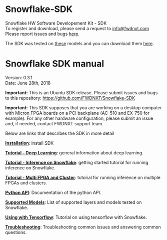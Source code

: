 # Snowflake-SDK

Snowflake HW Software Developement Kit - SDK  
To register and download, please send a request to info@fwdnxt.com   
Please report issues and bugs [here](https://github.com/FWDNXT/Snowflake-SDK/issues). 

The SDK was tested on [these](https://github.com/FWDNXT/Snowflake-SDK/blob/master/Supported_layers.md) models and you can download them [here](https://github.com/FWDNXT/Snowflake-SDK/issues).

# Snowflake SDK manual

Version: 0.3.1  
Date: June 28th, 2018

**Important:** This is an Ubuntu SDK release. Please submit issues and bugs to this repository: https://github.com/FWDNXT/Snowflake-SDK

**Important:** This SDK supposes that you are working on a desktop computer with Micron FPGA boards on a PCI backplane (AC-510 and EX-750 for example). For any other hardware configuration, please submit an issue and, if needed, contact FWDNXT support team.

Below are links that describes the SDK in more detail

[**Installation**](https://github.com/FWDNXT/Snowflake-SDK/blob/master/Installation.md): install SDK

[**Tutorial - Deep Learning**](https://github.com/FWDNXT/Snowflake-SDK/blob/master/Gettingstarted_DeepLearning.md): general information about deep learning.

[**Tutorial - Inference on Snowflake**](https://github.com/FWDNXT/Snowflake-SDK/blob/master/GettingStarted_snowflake.md): getting started tutorial for running inference on Snowflake.

[**Tutorial - Multi FPGA and Cluster**](https://github.com/FWDNXT/Snowflake-SDK/blob/master/TutorialMultiFPGACluster.md): tutorial for running inference on multiple FPGAs and clusters.

[**Python API**](https://github.com/FWDNXT/Snowflake-SDK/blob/master/PythonAPI.md): Documentation of the python API.

[**Supported Models**](https://github.com/FWDNXT/Snowflake-SDK/blob/master/Supported_layers.md): List of supported layers and models tested on Snowflake.

[**Using with Tensorflow**](https://github.com/FWDNXT/Snowflake-SDK/blob/master/Tensorflow.md): Tutorial on using tensorflow with Snowflake.

[**Troubleshooting**](https://github.com/FWDNXT/Snowflake-SDK/blob/master/Troubleshooting.md): Troubleshooting common issues and answering common questions.



